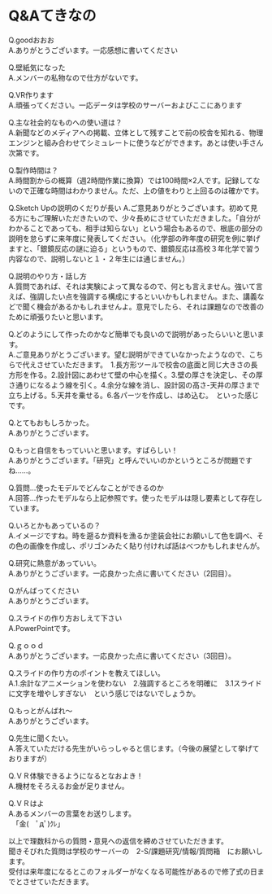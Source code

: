 # Q&Aてきなの
Q.goodおおお  
A.ありがとうございます。一応感想に書いてください  

Q.壁紙気になった  
A.メンバーの私物なので仕方がないです。  

Q.VR作ります  
A.頑張ってください。一応データは学校のサーバーおよびここにあります  

Q.主な社会的なものへの使い道は？  
A.新聞などのメディアへの掲載、立体として残すことで前の校舎を知れる、物理エンジンと組み合わせてシミュレートに使うなどができます。あとは使い手さん次第です。  

Q.製作時間は？  
A.時間割からの概算（週2時間作業に換算）では100時間×2人です。記録してないので正確な時間はわかりません。ただ、上の値をわりと上回るのは確かです。  

Q.Sketch Upの説明のくだりが長い
A.ご意見ありがとうございます。初めて見る方にもご理解いただきたいので、少々長めにさせていただきました。「自分がわかることであっても、相手は知らない」という場合もあるので、根底の部分の説明を怠らずに来年度に発表してください。（化学部の昨年度の研究を例に挙げますと、「銀鏡反応の謎に迫る」というもので、銀鏡反応は高校３年化学で習う内容なので、説明しないと１・２年生には通じません。）  

Q.説明のやり方・話し方  
A.質問であれば、それは実験によって異なるので、何とも言えません。強いて言えば、強調したい点を強調する構成にするといいかもしれません。また、講義などで聞く機会があるかもしれませんよ。意見でしたら、それは課題なので改善のために頑張りたいと思います。  

Q.どのようにして作ったのかなど簡単でも良いので説明があったらいいと思います。  
A.ご意見ありがとうございます。望む説明ができていなかったようなので、こちらで代えさせていただきます。　1.長方形ツールで校舎の底面と同じ大きさの長方形を作る。2.設計図にあわせて壁の中心を描く。3.壁の厚さを決定し、その厚さ通りになるよう線を引く。4.余分な線を消し、設計図の高さ-天井の厚さまで立ち上げる。5.天井を乗せる。6.各パーツを作成し、はめ込む。　といった感じです。  

Q.とてもおもしろかった。  
A.ありがとうございます。  

Q.もっと自信をもっていいと思います。すばらしい！  
A.ありがとうございます。「研究」と呼んでいいのかというところが問題ですね……。  

Q.質問…使ったモデルでどんなことができるのか  
A.回答…作ったモデルなら上記参照です。使ったモデルは隠し要素として存在しています。  

Q.いろとかもあっているの？  
A.イメージですね。時を遡るか資料を漁るか塗装会社にお願いして色を調べ、その色の画像を作成し、ポリゴンみたく貼り付ければ話はべつかもしれませんが。  

Q.研究に熱意があっていい。  
A.ありがとうございます。一応良かった点に書いてください（2回目）。  

Q.がんばってください  
A.ありがとうございます。  

Q.スライドの作り方おしえて下さい  
A.PowerPointです。  

Q.ｇｏｏｄ  
A.ありがとうございます。一応良かった点に書いてください（3回目）。  

Q.スライドの作り方のポイントを教えてほしい。  
A.1.余計なアニメーションを使わない　2.強調するところを明確に　3.1スライドに文字を増やしすぎない　という感じではないでしょうか。  

Q.もっとがんばれ～  
A.ありがとうございます。  

Q.先生に聞くたい。  
A.答えていただける先生がいらっしゃると信じます。（今後の展望として挙げておりますが）  

Q.ＶＲ体験できるようになるとなおよき！  
A.機材をそろえるお金が足りません。  

Q.ＶＲはよ  
A.あるメンバーの言葉をお送りします。  
　「金(　ﾟдﾟ)ｸﾚ」  

以上で理数科からの質問・意見への返信を締めさせていただきます。  
聞きそびれた質問は学校のサーバーの　2-S/課題研究/情報/質問箱　にお願いします。  
受付は来年度になるとこのフォルダーがなくなる可能性があるので修了式の日までとさせていただきます。  
